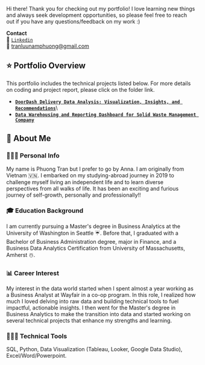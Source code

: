 Hi there! Thank you for checking out my portfolio! I love learning new things and always seek development opportunities, so please feel free to reach out if you have any questions/feedback on my work :) 

**Contact**\
🔗 [`Linkedin`](https://www.linkedin.com/in/anna-phuong-tran/) \
📩 tranluunamphuong@gmail.com
## ⭐️ Portfolio Overview
This portfolio includes the technical projects listed below. For more details on coding and project report, please click on the folder link.

- **[`DoorDash Delivery Data Analysis: Visualization, Insights, and Recommendations`](https://github.com/tlnphuong/work-portfolio/tree/main/DoorDash-Delivery-Data-Analysis-Project)**\
- **[`Data Warehousing and Reporting Dashboard for Solid Waste Management Company`](https://github.com/tlnphuong/work-portfolio/tree/main/Data-Warehousing-Project)**
  
## 👋 About Me
### 👩🏻‍🏫 Personal Info
My name is Phuong Tran but I prefer to go by Anna. I am originally from Vietnam 🇻🇳. I embarked on my studying-abroad journey in 2019 to challenge myself living an independent life and to learn diverse perspectives from all walks of life. It has been an exciting and furious journey of self-growth, personally and professionally!!

### 🎓 Education Background
I am currently pursuing a Master's degree in Business Analytics at the University of Washington in Seattle ☔️. Before that, I graduated with a Bachelor of Business Administration degree, major in Finance, and a Business Data Analytics Certification from University of Massachusetts, Amherst ☃️.

### 📊 Career Interest
My interest in the data world started when I spent almost a year working as a Business Analyst at Wayfair in a co-op program. In this role, I realized how much I loved delving into raw data and building technical tools to fuel impactful, actionable insights. I then went for the Master's degree in Business Analytics to make the transition into data and started working on several technical projects that enhance my strengths and learning.

### 👩🏻‍💻 Technical Tools
SQL, Python, Data Visualization (Tableau, Looker, Google Data Studio), Excel/Word/Powerpoint.






